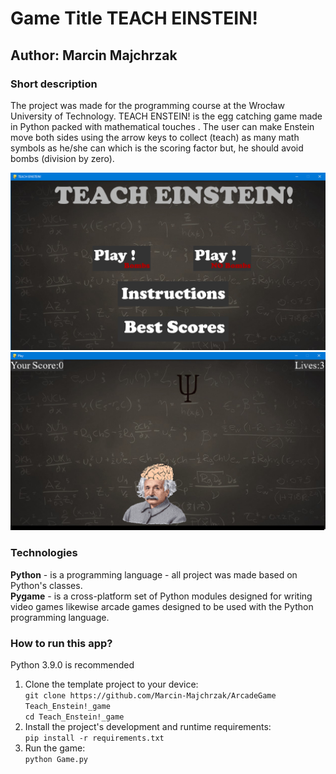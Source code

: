 # Game Title TEACH EINSTEIN!
## Author: Marcin Majchrzak

### Short description
The project was made for the programming course at the Wrocław University of Technology. TEACH ENSTEIN! is the egg catching game made in Python packed with mathematical touches . The user can make Enstein move both sides using the arrow keys to collect (teach) as many math symbols as he/she can which is the scoring factor but, he should avoid bombs (division by zero). 

![alt text](https://github.com/Marcin-Majchrzak/ArcadeGame/blob/main/ResourceFiles/Images/s1.png?raw=true)
![alt text](https://github.com/Marcin-Majchrzak/ArcadeGame/blob/main/ResourceFiles/Images/s2.png?raw=true)


### Technologies
**Python** - is a programming language - all project was made based on Python's classes.<br/>
**Pygame** - is a cross-platform set of Python modules designed for writing video games likewise arcade games designed to be used with the Python programming language.

### How to run this app?
Python 3.9.0 is recommended
1. Clone the template project to your device:  
`git clone https://github.com/Marcin-Majchrzak/ArcadeGame Teach_Enstein!_game`<br/>
`cd Teach_Enstein!_game`<br/>
2. Install the project's development and runtime requirements:<br/>
`pip install -r requirements.txt`
3. Run the game:<br/>
`python Game.py`

